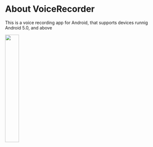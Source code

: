 # About VoiceRecorder
This is a voice recording app for Android, that supports devices runnig Android 5.0, and above

<img src="https://user-images.githubusercontent.com/26127333/37746099-3edf39c6-2d57-11e8-9267-a8998fd74d12.jpg" width="30%">
